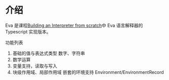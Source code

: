 # 介绍

Eva 是课程[Building an Interpreter from scratch](https://www.bilibili.com/video/BV1XZ4y1k7T7)中 Eva 语言解释器的 Typescript 实现版本。

功能列表

1. 基础的值与表达式类型 数字、字符串
1. 数学运算
1. 变量支持，读取与写入
1. 块级作用域、局部作用域 嵌套的环境支持 Environment/EnvironmentRecord
